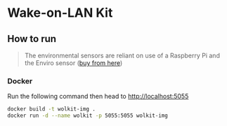 # Wake-on-LAN Kit

## How to run

> The environmental sensors are reliant on use of a Raspberry Pi 
> and the Enviro sensor ([buy from here](https://shop.pimoroni.com/products/enviro?variant=31155658489939))

### Docker

Run the following command then head to [http://localhost:5055](http://localhost:5055)

```bash
docker build -t wolkit-img .
docker run -d --name wolkit -p 5055:5055 wolkit-img
```
